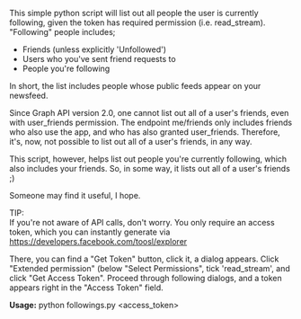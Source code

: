 This simple python script will list out all people the user is currently following, given the token has required permission (i.e. read_stream).
"Following" people includes;
- Friends (unless explicitly 'Unfollowed')
- Users who you've sent friend requests to
- People you're following

In short, the list includes people whose public feeds appear on your newsfeed.


Since Graph API version 2.0, one cannot list out all of a user's friends, even with user_friends permission. The endpoint me/friends only includes friends who also use the app, and who has also granted user_friends. Therefore, it's, now, not possible to list out all of a user's friends, in any way.

This script, however, helps list out people you're currently following, which also includes your friends. So, in some way, it lists out all of a user's friends ;)

Someone may find it useful, I hope.

TIP:<br/>
If you're not aware of API calls, don't worry. You only require an access token, which you can instantly generate via https://developers.facebook.com/toosl/explorer

There, you can find a "Get Token" button, click it, a dialog appears. Click "Extended permission" (below "Select Permissions", tick 'read_stream', and click "Get Access Token". Proceed through following dialogs, and a token appears right in the "Access Token" field.

<b>Usage:</b>
python followings.py &lt;access_token&gt;
